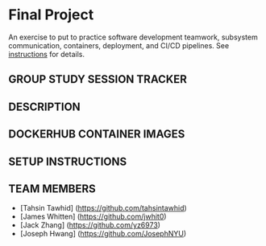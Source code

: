 # Final Project

An exercise to put to practice software development teamwork, subsystem communication, containers, deployment, and CI/CD pipelines. See [instructions](./instructions.md) for details.

## GROUP STUDY SESSION TRACKER

## DESCRIPTION

## DOCKERHUB CONTAINER IMAGES

## SETUP INSTRUCTIONS

## TEAM MEMBERS

- [Tahsin Tawhid] (https://github.com/tahsintawhid)
- [James Whitten] (https://github.com/jwhit0)
- [Jack Zhang] (https://github.com/yz6973)
- [Joseph Hwang] (https://github.com/JosephNYU)

